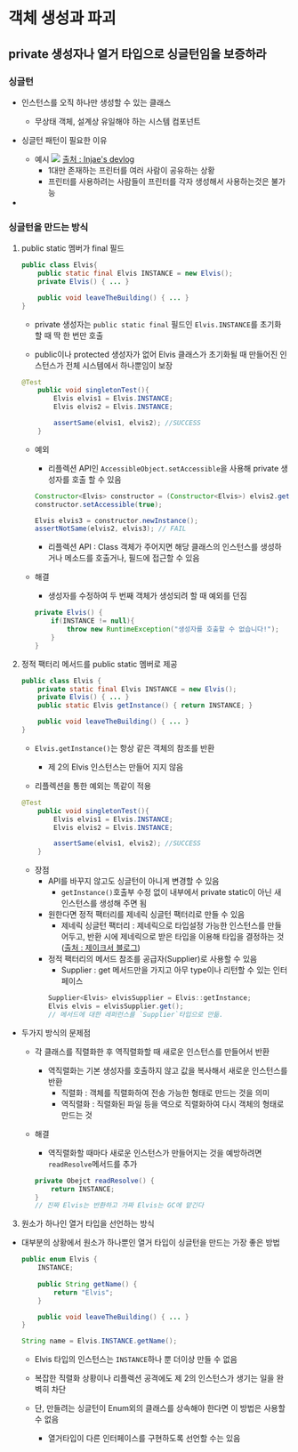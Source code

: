 # 객체 생성과 파괴

## private 생성자나 열거 타입으로 싱글턴임을 보증하라

### 싱글턴
- 인스턴스를 오직 하나만 생성할 수 있는 클래스
    - 무상태 객체, 설계상 유일해야 하는 시스템 컴포넌트

- 싱글턴 패턴이 필요한 이유
    - 예시
        ![](https://injae-kim.github.io/assets/Dev/2020-08-06-singleton-pattern-usage/%EC%8A%AC%EB%9D%BC%EC%9D%B4%EB%93%9C1.JPG) [출처 : Injae's devlog](https://injae-kim.github.io/dev/2020/08/06/singleton-pattern-usage.html)
        - 1대만 존재하는 프린터를 여러 사람이 공유하는 상황
        - 프린터를 사용하려는 사람들이 프린터를 각자 생성해서 사용하는것은 불가능

- 

### 싱글턴을 만드는 방식
1. public static 멤버가 final 필드
    ```java
    public class Elvis{
        public static final Elvis INSTANCE = new Elvis();
        private Elvis() { ... }

        public void leaveTheBuilding() { ... }
    }
    ```
    - private 생성자는 `public static final` 필드인 `Elvis.INSTANCE`를 초기화 할 때 딱 한 번만 호출

    - public이나 protected 생성자가 없어 Elvis 클래스가 초기화될 때 만들어진 인스턴스가 전체 시스템에서 하나뿐임이 보장

    ```java
    @Test
        public void singletonTest(){
            Elvis elvis1 = Elvis.INSTANCE;
            Elvis elvis2 = Elvis.INSTANCE;

            assertSame(elvis1, elvis2); //SUCCESS
        }
    ```

    - 예외
        - 리플렉션 API인 `AccessibleObject.setAccessible`을 사용해 private 생성자를 호출 할 수 있음
        ```java
        Constructor<Elvis> constructor = (Constructor<Elvis>) elvis2.getClass().getDeclaredConstructor();
        constructor.setAccessible(true);

        Elvis elvis3 = constructor.newInstance();
        assertNotSame(elvis2, elvis3); // FAIL
        ```
        - 리플렉션 API : Class 객체가 주어지면 해당 클래스의 인스턴스를 생성하거나 메소드를 호출거나, 필드에 접근할 수 있음
    
    - 해결
        - 생성자를 수정하여 두 번째 객체가 생성되려 할 때 예외를 던짐
        ```java
        private Elvis() {
            if(INSTANCE != null){
                throw new RuntimeException("생성자를 호출할 수 없습니다!");
            }
        }
        ```

2.  정적 팩터리 메서드를 public static 멤버로 제공
    ```java
    public class Elvis {
        private static final Elvis INSTANCE = new Elvis();
        private Elvis() { ... }
        public static Elvis getInstance() { return INSTANCE; }

        public void leaveTheBuilding() { ... }
    }
    ```
    - `Elvis.getInstance()`는 항상 같은 객체의 참조를 반환
        - 제 2의 Elvis 인스턴스는 만들어 지지 않음
    
    - 리플렉션을 통한 예외는 똑같이 적용


    ```java
    @Test
        public void singletonTest(){
            Elvis elvis1 = Elvis.INSTANCE;
            Elvis elvis2 = Elvis.INSTANCE;

            assertSame(elvis1, elvis2); //SUCCESS
        }
    ```
    - 장점
        - API를 바꾸지 않고도 싱글턴이 아니게 변경할 수 있음
            - `getInstance()`호출부 수정 없이 내부에서 private static이 아닌 새 인스턴스를 생성해 주면 됨
        - 원한다면 정적 팩터리를 제네릭 싱글턴 팩터리로 만들 수 있음
            - 제네릭 싱글턴 팩터리 : 제네릭으로 타입설정 가능한 인스턴스를 만들어두고, 반환 시에 제네릭으로 받은 타입을 이용해 타입을 결정하는 것
([출처 : 제이크서 블로그](https://jake-seo-dev.tistory.com/13?category=909023))
        - 정적 팩터리의 메서드 참조를 공급자(Supplier)로 사용할 수 있음
            - Supplier : get 메서드만을 가지고 아무 type이나 리턴할 수 있는 인터페이스
            ```java
            Supplier<Elvis> elvisSupplier = Elvis::getInstance;
            Elvis elvis = elvisSupplier.get();
            // 메서드에 대한 레퍼런스를 `Supplier`타입으로 만듦.
            ```

-  두가지 방식의 문제점

    - 각 클래스를 직렬화한 후 역직렬화할 때 새로운 인스턴스를 만들어서 반환
        - 역직렬화는 기본 생성자를 호출하지 않고 값을 복사해서 새로운 인스턴스를 반환
            - 직렬화 : 객체를 직렬화하여 전송 가능한 형태로 만드는 것을 의미
            - 역직렬화 : 직렬화된 파일 등을 역으로 직렬화하여 다시 객체의 형태로 만드는 것

    - 해결
        - 역직렬화할 때마다 새로운 인스턴스가 만들어지는 것을 예방하려면 `readResolve`메서드를 추가
        ```java
        private Obejct readResolve() {
            return INSTANCE;
        }
        // 진짜 Elvis는 반환하고 가짜 Elvis는 GC에 맡긴다
        ```
    
3. 원소가 하나인 열거 타입을 선언하는 방식
-  대부분의 상황에서 원소가 하나뿐인 열거 타입이 싱글턴을 만드는 가장 좋은 방법
    ```java
    public enum Elvis {
        INSTANCE; 
        
        public String getName() {
            return "Elvis";
        }

        public void leaveTheBuilding() { ... }
    }
    ```

    ```java
    String name = Elvis.INSTANCE.getName();
    ```

    - Elvis 타입의 인스턴스는 `INSTANCE`하나 뿐 더이상 만들 수 없음
    - 복잡한 직렬화 상황이나 리플렉션 공격에도 제 2의 인스턴스가 생기는 일을 완벽히 차단

    - 단, 만들려는 싱글턴이 Enum외의 클래스를 상속해야 한다면 이 방법은 사용할 수 없음
        - 열거타입이 다른 인터페이스를 구현하도록 선언할 수는 있음
